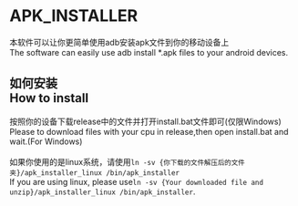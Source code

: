 APK_INSTALLER
===

本软件可以让你更简单使用adb安装apk文件到你的移动设备上 <br>
The software can easily use adb install *.apk files to your android devices. <br>

如何安装 <br>
How to install
---

按照你的设备下载release中的文件并打开install.bat文件即可(仅限Windows) <br>
Please to download files with your cpu in release,then open install.bat and wait.(For Windows) <br>
<br>
如果你使用的是linux系统，请使用`ln -sv {你下载的文件解压后的文件夹}/apk_installer_linux /bin/apk_installer` <br>
If you are using linux, please use`ln -sv {Your downloaded file and unzip}/apk_installer_linux /bin/apk_installer`.